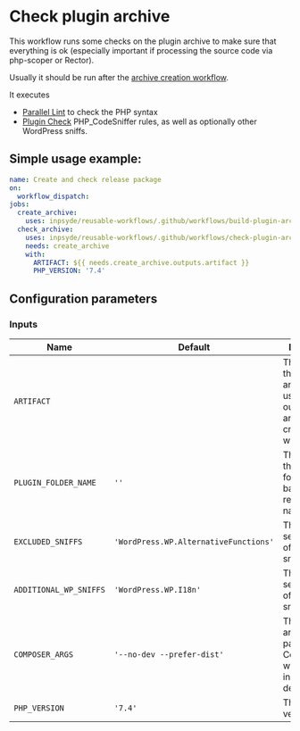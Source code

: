 # Check plugin archive

This workflow runs some checks on the plugin archive to make sure that everything is ok (especially important if processing the source code via php-scoper or Rector).

Usually it should be run after the [archive creation workflow](/docs/archive-creation.md).

It executes
- [Parallel Lint](https://github.com/php-parallel-lint/PHP-Parallel-Lint) to check the PHP syntax
- [Plugin Check](https://github.com/WordPress/plugin-check) PHP_CodeSniffer rules, as well as optionally other WordPress sniffs.


## Simple usage example:

```yml
name: Create and check release package
on:
  workflow_dispatch:
jobs:
  create_archive:
    uses: inpsyde/reusable-workflows/.github/workflows/build-plugin-archive.yml@main
  check_archive:
    uses: inpsyde/reusable-workflows/.github/workflows/check-plugin-archive.yml@main
    needs: create_archive
    with:
      ARTIFACT: ${{ needs.create_archive.outputs.artifact }}
      PHP_VERSION: '7.4'
```

## Configuration parameters

### Inputs

| Name                   | Default                                       | Description                                                                                    |
|------------------------|-----------------------------------------------|------------------------------------------------------------------------------------------------|
| `ARTIFACT`             |                                               | The name of the generated artifact, usually the output of the archive creation workflow.       |
| `PLUGIN_FOLDER_NAME`   | `''`                                          | The name of the plugin folder (falls back to the repository name).                             |
| `EXCLUDED_SNIFFS`      | `'WordPress.WP.AlternativeFunctions'`         | The comma-separated list of excluded sniffs.                                                   |
| `ADDITIONAL_WP_SNIFFS` | `'WordPress.WP.I18n'`                         | The comma-separated list of additional sniffs to run.                                          |
| `COMPOSER_ARGS`        | `'--no-dev --prefer-dist'`                    | The arguments passed to Composer when installing dependencies.                                 |
| `PHP_VERSION`          | `'7.4'`                                       | The PHP version to use.                                                                        |

